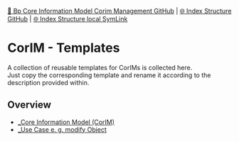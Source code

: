 [📁 Bp Core Information Model Corim Management GitHub](/cerulean-circle-unlimited-2cu/governance/eam/business-processes/bp-core-information-model-corim-management.md) | [🌐 Index Structure GitHub](/cerulean-circle-unlimited-2cu/governance/eam/business-processes/bp-core-information-model-corim-management/corim-templates.md) | [🌐 Index Structure local SymLink](./corim-templates.entry.md)

# CorIM - Templates

A collection of reusable templates for CorIMs is collected here.  
Just copy the corresponding template and rename it according to the description provided within.

## Overview

- [\_Core Information Model (CorIM) <aProduct>](https://2cu.atlassian.net/wiki/spaces/CCU/pages/81100830/_Core+Information+Model+CorIM+aProduct)
- [\_Use Case <verb> <Object> e. g. modify Object](https://2cu.atlassian.net/wiki/spaces/CCU/pages/81297425/_Use+Case+verb+Object+e.+g.+modify+Object)

